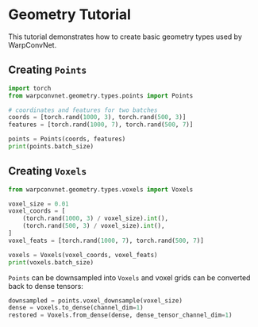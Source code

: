 # Geometry Tutorial

This tutorial demonstrates how to create basic geometry types used by WarpConvNet.

## Creating `Points`

```python
import torch
from warpconvnet.geometry.types.points import Points

# coordinates and features for two batches
coords = [torch.rand(1000, 3), torch.rand(500, 3)]
features = [torch.rand(1000, 7), torch.rand(500, 7)]

points = Points(coords, features)
print(points.batch_size)
```

## Creating `Voxels`

```python
from warpconvnet.geometry.types.voxels import Voxels

voxel_size = 0.01
voxel_coords = [
    (torch.rand(1000, 3) / voxel_size).int(),
    (torch.rand(500, 3) / voxel_size).int(),
]
voxel_feats = [torch.rand(1000, 7), torch.rand(500, 7)]

voxels = Voxels(voxel_coords, voxel_feats)
print(voxels.batch_size)
```

`Points` can be downsampled into `Voxels` and voxel grids can be converted back to dense tensors:

```python
downsampled = points.voxel_downsample(voxel_size)
dense = voxels.to_dense(channel_dim=1)
restored = Voxels.from_dense(dense, dense_tensor_channel_dim=1)
```
